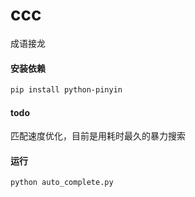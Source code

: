 # ccc
成语接龙


#### 安装依赖
```bash
pip install python-pinyin
```

#### todo
匹配速度优化，目前是用耗时最久的暴力搜索


#### 运行
```bash
python auto_complete.py
```

